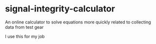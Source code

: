 # signal-integrity-calculator
An online calculator to solve equations more quickly related to collecting data from test gear

I use this for my job
